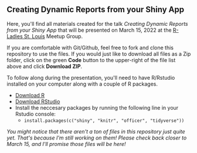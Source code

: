 ## Creating Dynamic Reports from your Shiny App

Here, you'll find all materials created for the talk *Creating Dynamic Reports from your Shiny App* that will be presented on March 15, 2022 at the [R-Ladies St. Louis](https://www.meetup.com/rladies-st-louis/) Meetup Group.

If you are comfortable with Git/Github, feel free to fork and clone this repository to use the files. If you would just like to download all files as a Zip folder, click on the green **Code** button to the upper-right of the file list above and click **Download ZIP**.

To follow along during the presentation, you'll need to have R/Rstudio installed on your computer along with a couple of R packages.

- [Download R](https://cran.rstudio.com/)
- [Download RStudio](https://www.rstudio.com/products/rstudio/download/)
- Install the neccesary packages by running the following line in your Rstudio console:
  - `install.packages(c("shiny", "knitr", "officer", "tidyverse"))`

*You might notice that there aren't a ton of files in this repository just quite yet. That's because I'm still working on them! Please check back closer to March 15, and I'll promise those files will be here!*
